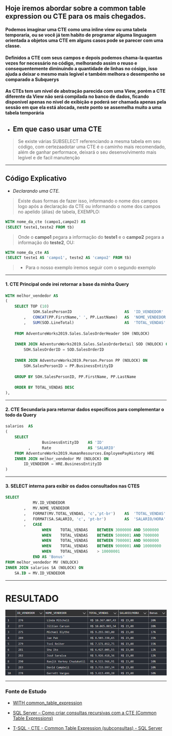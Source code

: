 ## Hoje iremos abordar sobre a common table expression ou CTE para os mais chegados.

#### **Podemos imaginar uma CTE como uma inline view ou uma tabela temporaria, ou se você já tem habito de programar alguma linguagem orientada a objetos uma CTE em alguns casos pode se parecer com uma classe.**
#### **Definidos a CTE com seus campos e depois podemos chama-la quantas vezes for necessário no código, melhorando assim o reuso e consequentemente diminuindo a quantidade de linhas no cósigo, isso ajuda a deixar o mesmo mais legivel e também melhora o desempenho se comparado a Subquerys**
#### **As CTEs tem um nivel de abstração parecida com uma View, porém a CTE diferente da View não será compilada no banco de dados, ficando disponivel apenas no nivel de exibição e poderá ser chamada apenas pela sessão em que ela está alocada, neste ponto se assemelha muito a uma tabela temporária**
* ## Em que caso usar uma CTE
> Se existe várias SUBSELECT referenciando a mesma tabela em seu código, com certezaadotar uma CTE é o caminho mais recomendado, além de ganhar performace, deixará o seu desenvolvimento mais legível e de facil manutenção
---
## Código Explicativo
* *Declarando uma CTE.*
>Existe duas formas de fazer isso, informando o nome dos campos logo após a declaração da CTE ou informando o nome dos campos no apelido (álias) de tabela, EXEMPLO:
~~~sql
WITH nome_da_cte (campo1,campo2) AS
(SELECT teste1,teste2 FROM tb)
~~~
>Onde o **campo1** pegara a informação do **teste1** e o **campo2** pegara a informação do **teste2**, OU:
~~~sql
WITH nome_da_cte AS
(SELECT teste1 AS 'campo1', teste2 AS 'campo2' FROM tb)
~~~
> * Para o nosso exemplo iremos seguir com o segundo exemplo
---
#### 1. **CTE Principal onde irei retornar a base da minha Query**
~~~sql
WITH melhor_vendedor AS 
(
    SELECT TOP (10)
            SOH.SalesPersonID                       AS  'ID_VENDEDOR'
        ,   CONCAT(PP.FirstName,' ', PP.LastName)   AS  'NOME_VENDEDOR'
        ,   SUM(SOD.LineTotal)                      AS  'TOTAL_VENDAS' 

    FROM AdventureWorks2019.Sales.SalesOrderHeader SOH (NOLOCK)

    INNER JOIN AdventureWorks2019.Sales.SalesOrderDetail SOD (NOLOCK) ON
        SOH.SalesOrderID = SOD.SalesOrderID
    
    INNER JOIN AdventureWorks2019.Person.Person PP (NOLOCK) ON
        SOH.SalesPersonID = PP.BusinessEntityID

    GROUP BY SOH.SalesPersonID, PP.FirstName, PP.LastName

    ORDER BY TOTAL_VENDAS DESC
),
~~~
---
#### 2. **CTE Secundaria para retornar dados especificos para complementar o todo da Query**
~~~sql
salarios  AS
(
    SELECT 
                BusinessEntityID    AS 'ID'
          ,     Rate                AS 'SALARIO' 
    FROM AdventureWorks2019.HumanResources.EmployeePayHistory HRE
    INNER JOIN melhor_vendedor MV (NOLOCK) ON
        ID_VENDEDOR = HRE.BusinessEntityID
)
~~~
---
#### 3. **SELECT interna para exibir os dados consultados nas CTES**
~~~sql
SELECT 
            MV.ID_VENDEDOR
        ,   MV.NOME_VENDEDOR
        ,   FORMAT(MV.TOTAL_VENDAS, 'c','pt-br')    AS  'TOTAL_VENDAS' 
        ,   FORMAT(SA.SALARIO, 'c', 'pt-br')        AS  'SALARIO/HORA'
        ,   CASE
                WHEN    TOTAL_VENDAS    BETWEEN 3000000 AND 5000000     THEN    '10%'
                WHEN    TOTAL_VENDAS    BETWEEN 5000001 AND 7000000     THEN    '12%' 
                WHEN    TOTAL_VENDAS    BETWEEN 7000001 AND 9000000     THEN    '15%'
                WHEN    TOTAL_VENDAS    BETWEEN 9000001 AND 10000000    THEN    '17%'
                WHEN    TOTAL_VENDAS    > 10000001                      THEN    '20%'
            END AS 'Bonus'
FROM melhor_vendedor MV (NOLOCK)
INNER JOIN salarios SA (NOLOCK) ON
    SA.ID = MV.ID_VENDEDOR
~~~
---
# **RESULTADO**
<img src = img/img.png>

---

### **Fonte de Estudo**
* [WITH common_table_expression](https://docs.microsoft.com/pt-br/sql/t-sql/queries/with-common-table-expression-transact-sql?view=sql-server-ver16)

* [SQL Server – Como criar consultas recursivas com a CTE (Common Table Expressions)](https://www.dirceuresende.com/blog/sql-server-como-criar-consultas-recursivas-com-a-cte-common-table-expressions/)

* [T-SQL - CTE - Common Table Expression (subconsultas) - SQL Server](https://www.youtube.com/watch?v=-o0ClA1JJlA&t=1s)
